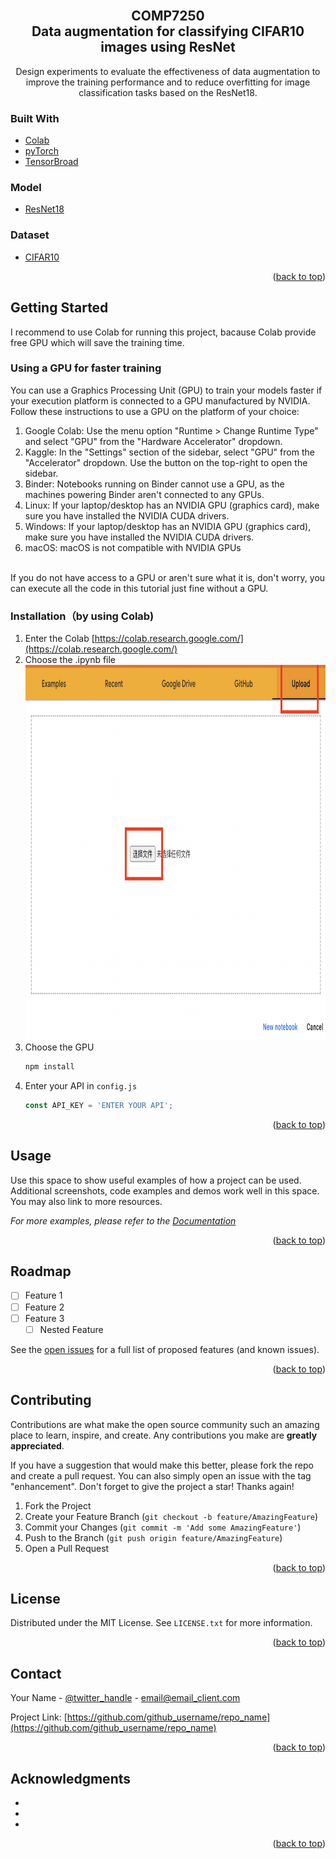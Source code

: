 <div id="top"></div>
<!--
*** Thanks for checking out the Best-README-Template. If you have a suggestion
*** that would make this better, please fork the repo and create a pull request
*** or simply open an issue with the tag "enhancement".
*** Don't forget to give the project a star!
*** Thanks again! Now go create something AMAZING! :D
-->



<!-- PROJECT SHIELDS -->
<!--
*** I'm using markdown "reference style" links for readability.
*** Reference links are enclosed in brackets [ ] instead of parentheses ( ).
*** See the bottom of this document for the declaration of the reference variables
*** for contributors-url, forks-url, etc. This is an optional, concise syntax you may use.
*** https://www.markdownguide.org/basic-syntax/#reference-style-links
-->




<!-- PROJECT LOGO -->
<br />
<div align="center">


<h2 align="center">COMP7250<br/> Data augmentation for classifying CIFAR10 images using ResNet
</h2>

  <p align="center">
    Design experiments to evaluate the effectiveness of data augmentation to improve the training performance and to reduce overfitting for image classification tasks based on the ResNet18. 
   
  </p>
</div>

### Built With

* [Colab](https://colab.research.google.com/)
* [pyTorch](https://pytorch.org/)
* [TensorBroad](https://www.tensorflow.org/tensorboard)

### Model
* [ResNet18](https://medium.com/@14prakash/understanding-and-implementing-architectures-of-resnet-and-resnext-for-state-of-the-art-image-cf51669e1624)
### Dataset
* [CIFAR10](http://www.cs.toronto.edu/~kriz/cifar.html)

<p align="right">(<a href="#top">back to top</a>)</p>



<!-- GETTING STARTED -->
## Getting Started

I recommend to use Colab for running this project, bacause Colab provide free GPU which will save the training time.

### Using a GPU for faster training

You can use a Graphics Processing Unit (GPU) to train your models faster if your execution platform is connected to a GPU manufactured by NVIDIA.<br/> Follow these instructions to use a GPU on the platform of your choice:
1. Google Colab: Use the menu option "Runtime > Change Runtime Type" and select "GPU" from the "Hardware Accelerator" dropdown.
2. Kaggle: In the "Settings" section of the sidebar, select "GPU" from the "Accelerator" dropdown. Use the button on the top-right to open the sidebar.
3. Binder: Notebooks running on Binder cannot use a GPU, as the machines powering Binder aren't connected to any GPUs.
4. Linux: If your laptop/desktop has an NVIDIA GPU (graphics card), make sure you have installed the NVIDIA CUDA drivers.
5. Windows: If your laptop/desktop has an NVIDIA GPU (graphics card), make sure you have installed the NVIDIA CUDA drivers.
6. macOS: macOS is not compatible with NVIDIA GPUs
<br/>
If you do not have access to a GPU or aren't sure what it is, don't worry, you can execute all the code in this tutorial just fine without a GPU.

### Installation（by using Colab)

1. Enter the Colab [https://colab.research.google.com/](https://colab.research.google.com/)
2. Choose the .ipynb file
   <img src="images/截屏2022-04-12 17.10.30.png" width="1000" height="600">
3. Choose the GPU
   ```sh
   npm install
   ```
4. Enter your API in `config.js`
   ```js
   const API_KEY = 'ENTER YOUR API';
   ```

<p align="right">(<a href="#top">back to top</a>)</p>



<!-- USAGE EXAMPLES -->
## Usage

Use this space to show useful examples of how a project can be used. Additional screenshots, code examples and demos work well in this space. You may also link to more resources.

_For more examples, please refer to the [Documentation](https://example.com)_

<p align="right">(<a href="#top">back to top</a>)</p>



<!-- ROADMAP -->
## Roadmap

- [ ] Feature 1
- [ ] Feature 2
- [ ] Feature 3
    - [ ] Nested Feature

See the [open issues](https://github.com/github_username/repo_name/issues) for a full list of proposed features (and known issues).

<p align="right">(<a href="#top">back to top</a>)</p>



<!-- CONTRIBUTING -->
## Contributing

Contributions are what make the open source community such an amazing place to learn, inspire, and create. Any contributions you make are **greatly appreciated**.

If you have a suggestion that would make this better, please fork the repo and create a pull request. You can also simply open an issue with the tag "enhancement".
Don't forget to give the project a star! Thanks again!

1. Fork the Project
2. Create your Feature Branch (`git checkout -b feature/AmazingFeature`)
3. Commit your Changes (`git commit -m 'Add some AmazingFeature'`)
4. Push to the Branch (`git push origin feature/AmazingFeature`)
5. Open a Pull Request

<p align="right">(<a href="#top">back to top</a>)</p>



<!-- LICENSE -->
## License

Distributed under the MIT License. See `LICENSE.txt` for more information.

<p align="right">(<a href="#top">back to top</a>)</p>



<!-- CONTACT -->
## Contact

Your Name - [@twitter_handle](https://twitter.com/twitter_handle) - email@email_client.com

Project Link: [https://github.com/github_username/repo_name](https://github.com/github_username/repo_name)

<p align="right">(<a href="#top">back to top</a>)</p>



<!-- ACKNOWLEDGMENTS -->
## Acknowledgments

* []()
* []()
* []()

<p align="right">(<a href="#top">back to top</a>)</p>



<!-- MARKDOWN LINKS & IMAGES -->
<!-- https://www.markdownguide.org/basic-syntax/#reference-style-links -->
[contributors-shield]: https://img.shields.io/github/contributors/github_username/repo_name.svg?style=for-the-badge
[contributors-url]: https://github.com/github_username/repo_name/graphs/contributors
[forks-shield]: https://img.shields.io/github/forks/github_username/repo_name.svg?style=for-the-badge
[forks-url]: https://github.com/github_username/repo_name/network/members
[stars-shield]: https://img.shields.io/github/stars/github_username/repo_name.svg?style=for-the-badge
[stars-url]: https://github.com/github_username/repo_name/stargazers
[issues-shield]: https://img.shields.io/github/issues/github_username/repo_name.svg?style=for-the-badge
[issues-url]: https://github.com/github_username/repo_name/issues
[license-shield]: https://img.shields.io/github/license/github_username/repo_name.svg?style=for-the-badge
[license-url]: https://github.com/github_username/repo_name/blob/master/LICENSE.txt
[linkedin-shield]: https://img.shields.io/badge/-LinkedIn-black.svg?style=for-the-badge&logo=linkedin&colorB=555
[linkedin-url]: https://linkedin.com/in/linkedin_username
[product-screenshot]: images/screenshot.png
